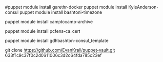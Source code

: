 #puppet module install garethr-docker
puppet module install KyleAnderson-consul
puppet module install bashtoni-timezone

puppet module install camptocamp-archive

puppet module install pcfens-ca_cert

puppet module install gdhbashton-consul_template

git clone https://github.com/EvanKrall/puppet-vault.git
633f1c9c37f0c2d0611006c3d2c64fda785c23ef


